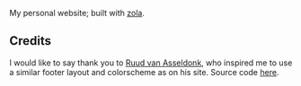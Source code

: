 My personal website; built with [zola](https://www.getzola.org/).  

## Credits

I would like to say thank you to [Ruud van Asseldonk](https://ruudvanasseldonk.com/), who inspired me to use a similar footer layout and colorscheme as on his site. Source code [here](https://github.com/ruuda/blog).